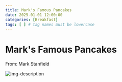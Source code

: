 ```yaml
---
title: Mark's Famous Pancakes
date: 2025-01-01 12:00:00
categories: [Breakfast]
tags: [ ] # tag names must be lowercase
---
```


# Mark's Famous Pancakes
From: Mark Stanfield

![img-description](https://pbs.twimg.com/media/Ggoq650WUAAFnP6?format=jpg&name=900x900)